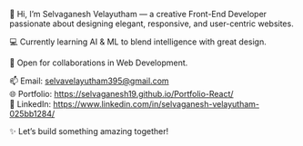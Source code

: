 👋 Hi, I’m Selvaganesh Velayutham — a creative Front-End Developer passionate about designing elegant, responsive, and user-centric websites.

💻 Currently learning AI & ML to blend intelligence with great design.

🚀 Open for collaborations in Web Development.

📫 Email: selvavelayutham395@gmail.com  
🌐 Portfolio: https://selvaganesh19.github.io/Portfolio-React/  
💼 LinkedIn: https://www.linkedin.com/in/selvaganesh-velayutham-025bb1284/

✨ Let’s build something amazing together!

